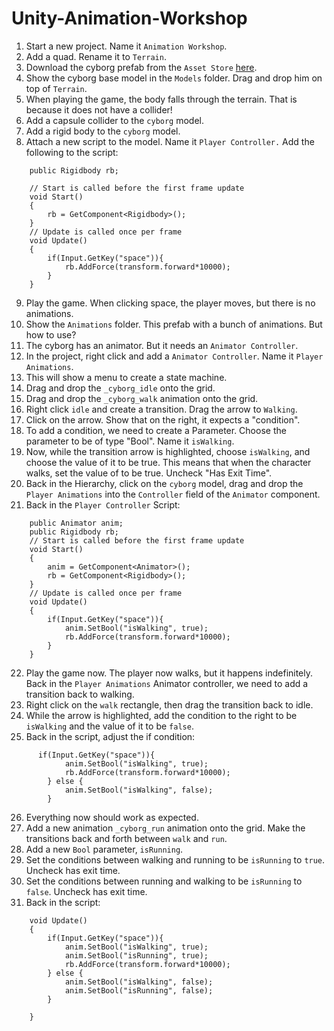 # Unity-Animation-Workshop

1. Start a new project. Name it `Animation Workshop`. 
2. Add a quad. Rename it to `Terrain`.
3. Download the cyborg prefab from the `Asset Store` [here](https://assetstore.unity.com/packages/3d/characters/cyborg-character-112661). 
4. Show the cyborg base model in the `Models` folder. Drag and drop him on top of `Terrain`.
5. When playing the game, the body falls through the terrain. That is because it does not have a collider!
6. Add a capsule collider to the `cyborg` model. 
7. Add a rigid body to the `cyborg` model.
8. Attach a new script to the  model. Name it `Player Controller.`
Add the following to the script:
```
    public Rigidbody rb;

    // Start is called before the first frame update
    void Start()
    {
        rb = GetComponent<Rigidbody>();
    }
    // Update is called once per frame
    void Update()
    {
        if(Input.GetKey("space")){
            rb.AddForce(transform.forward*10000);
        }        
    }
```


9. Play the game.  When clicking space, the player moves, but there is no animations. 
10. Show the `Animations` folder. This prefab with a bunch of animations. But how to use? 
11. The cyborg has an animator. But it needs an `Animator Controller`. 
12. In the project, right click and add a `Animator Controller`. Name it `Player Animations`. 
13. This will show a menu to create a state machine.
14. Drag and drop the `_cyborg_idle` onto the grid. 
15. Drag and drop the  `_cyborg_walk` animation onto the grid.
16. Right click `idle` and create a transition. Drag the arrow to `Walking`.
17. Click on the arrow. Show that on the right, it expects a "condition".
18. To add a condition, we need to create a Parameter. Choose the parameter to be of type "Bool". Name it `isWalking`.
19. Now, while the transition arrow is highlighted, choose `isWalking`, and choose the value of it to be true. This means that when the character walks, set the value of to be true. Uncheck "Has Exit Time".
20. Back in the Hierarchy, click on the `cyborg` model, drag and drop the `Player Animations` into the `Controller` field of the `Animator` component.
21. Back in the `Player Controller` Script: 
```
    public Animator anim;
    public Rigidbody rb;
    // Start is called before the first frame update
    void Start()
    {
        anim = GetComponent<Animator>();
        rb = GetComponent<Rigidbody>();
    }
    // Update is called once per frame
    void Update()
    {
        if(Input.GetKey("space")){
            anim.SetBool("isWalking", true);
            rb.AddForce(transform.forward*10000);
        }        
    }
```
22. Play the game now. The player now walks, but it happens indefinitely. Back in the `Player Animations` Animator controller, we need to add a transition back to walking. 
23. Right click on the `walk` rectangle, then drag the transition back to idle.
24. While the arrow is highlighted, add the condition to the right to be `isWalking` and the value of it to be `false`. 
25. Back in the script, adjust the if condition:
```
      if(Input.GetKey("space")){
            anim.SetBool("isWalking", true);
            rb.AddForce(transform.forward*10000);
        } else {
            anim.SetBool("isWalking", false);
        }
```
26. Everything now should work as expected.
27. Add a new animation `_cyborg_run` animation onto the grid. Make the transitions back and forth between `walk` and `run`.
28. Add a new `Bool` parameter, `isRunning`.
29. Set the conditions between walking and running to be `isRunning` to `true`. Uncheck has exit time. 
30. Set the conditions between running and walking to be `isRunning` to `false`.  Uncheck has exit time. 
31. Back in the script: 
```
    void Update()
    {
        if(Input.GetKey("space")){
            anim.SetBool("isWalking", true);
            anim.SetBool("isRunning", true);
            rb.AddForce(transform.forward*10000);
        } else {
            anim.SetBool("isWalking", false);
            anim.SetBool("isRunning", false);
        }

    }
```


